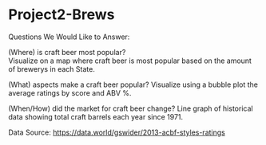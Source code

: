 # Project2-Brews

Questions We Would Like to Answer:
<br>

(Where) is craft beer most popular?
<br>
Visualize on a map where craft beer is most popular based on the amount of brewerys in each State.
<br>

(What) aspects make a craft beer popular?
Visualize using a bubble plot the average ratings by score and ABV %.
<br>

(When/How) did the market for craft beer change?
Line graph of historical data showing total craft barrels each year since 1971.
<br>

Data Source: 
https://data.world/gswider/2013-acbf-styles-ratings

